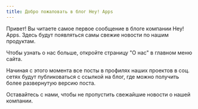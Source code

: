 ```yaml
---
title: Добро пожаловать в блог Hey! Apps
---
```

Привет! Вы читаете самое первое сообщение в блоге компании Hey! Apps. Здесь будут появляться самы свежие новости по нашим продуктам. 

Чтобы узнать о нас больше, откройте страницу "О нас" в главном меню сайта. 

Начиная с этого момента все посты в профилях наших проектов в соц. сетях будут публиковаться с ссылкой на блог, где можно получить более развернутую версию поста.

Оставайтесь с нами, чтобы не пропустить свежайшие новости о нашей компании.